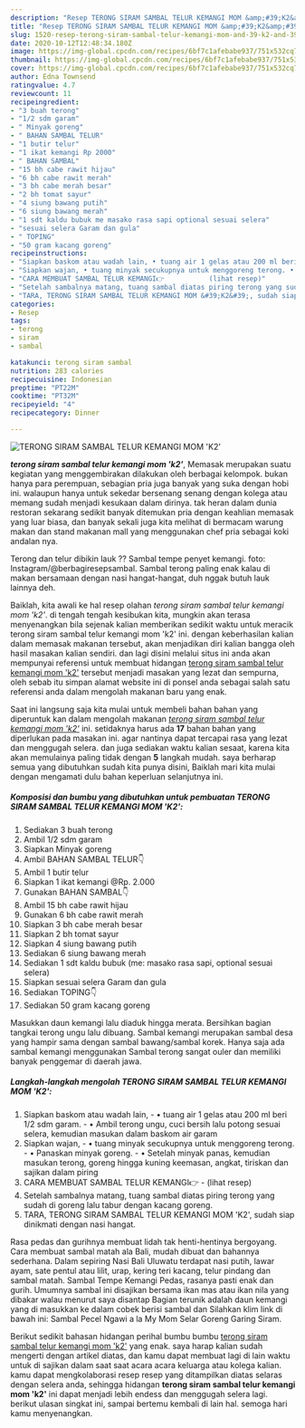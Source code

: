 ```yaml
---
description: "Resep TERONG SIRAM SAMBAL TELUR KEMANGI MOM &amp;#39;K2&amp;#39; yang Lezat"
title: "Resep TERONG SIRAM SAMBAL TELUR KEMANGI MOM &amp;#39;K2&amp;#39; yang Lezat"
slug: 1520-resep-terong-siram-sambal-telur-kemangi-mom-and-39-k2-and-39-yang-lezat
date: 2020-10-12T12:48:34.180Z
image: https://img-global.cpcdn.com/recipes/6bf7c1afebabe937/751x532cq70/terong-siram-sambal-telur-kemangi-mom-k2-foto-resep-utama.jpg
thumbnail: https://img-global.cpcdn.com/recipes/6bf7c1afebabe937/751x532cq70/terong-siram-sambal-telur-kemangi-mom-k2-foto-resep-utama.jpg
cover: https://img-global.cpcdn.com/recipes/6bf7c1afebabe937/751x532cq70/terong-siram-sambal-telur-kemangi-mom-k2-foto-resep-utama.jpg
author: Edna Townsend
ratingvalue: 4.7
reviewcount: 11
recipeingredient:
- "3 buah terong"
- "1/2 sdm garam"
- " Minyak goreng"
- " BAHAN SAMBAL TELUR"
- "1 butir telur"
- "1 ikat kemangi Rp 2000"
- " BAHAN SAMBAL"
- "15 bh cabe rawit hijau"
- "6 bh cabe rawit merah"
- "3 bh cabe merah besar"
- "2 bh tomat sayur"
- "4 siung bawang putih"
- "6 siung bawang merah"
- "1 sdt kaldu bubuk me masako rasa sapi optional sesuai selera"
- "sesuai selera Garam dan gula"
- " TOPING"
- "50 gram kacang goreng"
recipeinstructions:
- "Siapkan baskom atau wadah lain, • tuang air 1 gelas atau 200 ml beri 1/2 sdm garam. • Ambil terong ungu, cuci bersih lalu potong sesuai selera, kemudian masukan dalam baskom air garam"
- "Siapkan wajan, • tuang minyak secukupnya untuk menggoreng terong. • Panaskan minyak goreng. • Setelah minyak panas, kemudian masukan terong, goreng hingga kuning keemasan, angkat, tiriskan dan sajikan dalam piring"
- "CARA MEMBUAT SAMBAL TELUR KEMANGI👉           (lihat resep)"
- "Setelah sambalnya matang, tuang sambal diatas piring terong yang sudah di goreng lalu tabur dengan kacang goreng."
- "TARA, TERONG SIRAM SAMBAL TELUR KEMANGI MOM &#39;K2&#39;, sudah siap dinikmati dengan nasi hangat."
categories:
- Resep
tags:
- terong
- siram
- sambal

katakunci: terong siram sambal 
nutrition: 283 calories
recipecuisine: Indonesian
preptime: "PT22M"
cooktime: "PT32M"
recipeyield: "4"
recipecategory: Dinner

---
```



![TERONG SIRAM SAMBAL TELUR KEMANGI MOM &#39;K2&#39;](https://img-global.cpcdn.com/recipes/6bf7c1afebabe937/751x532cq70/terong-siram-sambal-telur-kemangi-mom-k2-foto-resep-utama.jpg)

<b><i>terong siram sambal telur kemangi mom &#39;k2&#39;</i></b>, Memasak merupakan suatu kegiatan yang menggembirakan dilakukan oleh berbagai kelompok. bukan hanya para perempuan, sebagian pria juga banyak yang suka dengan hobi ini. walaupun hanya untuk sekedar bersenang senang dengan kolega atau memang sudah menjadi kesukaan dalam dirinya. tak heran dalam dunia restoran sekarang sedikit banyak ditemukan pria dengan keahlian memasak yang luar biasa, dan banyak sekali juga kita melihat di bermacam warung makan dan stand makanan mall yang menggunakan chef pria sebagai koki andalan nya.

Terong dan telur dibikin lauk ?? Sambal tempe penyet kemangi. foto: Instagram/@berbagiresepsambal. Sambal terong paling enak kalau di makan bersamaan dengan nasi hangat-hangat, duh nggak butuh lauk lainnya deh.

Baiklah, kita awali ke hal resep olahan <i>terong siram sambal telur kemangi mom &#39;k2&#39;</i>. di tengah tengah kesibukan kita, mungkin akan terasa menyenangkan bila sejenak kalian memberikan sedikit waktu untuk meracik terong siram sambal telur kemangi mom &#39;k2&#39; ini. dengan keberhasilan kalian dalam memasak makanan tersebut, akan menjadikan diri kalian bangga oleh hasil masakan kalian sendiri. dan lagi disini melalui situs ini anda akan mempunyai referensi untuk membuat hidangan <u>terong siram sambal telur kemangi mom &#39;k2&#39;</u> tersebut menjadi masakan yang lezat dan sempurna, oleh sebab itu simpan alamat website ini di ponsel anda sebagai salah satu referensi anda dalam mengolah makanan baru yang enak.


Saat ini langsung saja kita mulai untuk membeli bahan bahan yang diperuntuk kan dalam mengolah makanan <u><i>terong siram sambal telur kemangi mom &#39;k2&#39;</i></u> ini. setidaknya harus ada <b>17</b> bahan bahan yang diperlukan pada masakan ini. agar nantinya dapat tercapai rasa yang lezat dan menggugah selera. dan juga sediakan waktu kalian sesaat, karena kita akan memulainya paling tidak dengan <b>5</b> langkah mudah. saya berharap semua yang dibutuhkan sudah kita punya disini, Baiklah mari kita mulai dengan mengamati dulu bahan keperluan selanjutnya ini.

<!--inarticleads1-->

##### Komposisi dan bumbu yang dibutuhkan untuk pembuatan TERONG SIRAM SAMBAL TELUR KEMANGI MOM &#39;K2&#39;:

1. Sediakan 3 buah terong
1. Ambil 1/2 sdm garam
1. Siapkan  Minyak goreng
1. Ambil  BAHAN SAMBAL TELUR👇
1. Ambil 1 butir telur
1. Siapkan 1 ikat kemangi @Rp. 2.000
1. Gunakan  BAHAN SAMBAL👇
1. Ambil 15 bh cabe rawit hijau
1. Gunakan 6 bh cabe rawit merah
1. Siapkan 3 bh cabe merah besar
1. Siapkan 2 bh tomat sayur
1. Siapkan 4 siung bawang putih
1. Sediakan 6 siung bawang merah
1. Sediakan 1 sdt kaldu bubuk (me: masako rasa sapi, optional sesuai selera)
1. Siapkan sesuai selera Garam dan gula
1. Sediakan  TOPING👇
1. Sediakan 50 gram kacang goreng


Masukkan daun kemangi lalu diaduk hingga merata. Bersihkan bagian tangkai terong ungu lalu dibuang. Sambal kemangi merupakan sambal desa yang hampir sama dengan sambal bawang/sambal korek. Hanya saja ada sambal kemangi menggunakan Sambal terong sangat ouler dan memiliki banyak penggemar di daerah jawa. 

<!--inarticleads2-->

##### Langkah-langkah mengolah TERONG SIRAM SAMBAL TELUR KEMANGI MOM &#39;K2&#39;:

1. Siapkan baskom atau wadah lain, - • tuang air 1 gelas atau 200 ml beri 1/2 sdm garam. - • Ambil terong ungu, cuci bersih lalu potong sesuai selera, kemudian masukan dalam baskom air garam
1. Siapkan wajan, - • tuang minyak secukupnya untuk menggoreng terong. - • Panaskan minyak goreng. - • Setelah minyak panas, kemudian masukan terong, goreng hingga kuning keemasan, angkat, tiriskan dan sajikan dalam piring
1. CARA MEMBUAT SAMBAL TELUR KEMANGI👉 -           (lihat resep)
1. Setelah sambalnya matang, tuang sambal diatas piring terong yang sudah di goreng lalu tabur dengan kacang goreng.
1. TARA, TERONG SIRAM SAMBAL TELUR KEMANGI MOM &#39;K2&#39;, sudah siap dinikmati dengan nasi hangat.


Rasa pedas dan gurihnya membuat lidah tak henti-hentinya bergoyang. Cara membuat sambal matah ala Bali, mudah dibuat dan bahannya sederhana. Dalam sepiring Nasi Bali Uluwatu terdapat nasi putih, lawar ayam, sate pentul atau lilit, urap, kering teri kacang, telur pindang dan sambal matah. Sambal Tempe Kemangi Pedas, rasanya pasti enak dan gurih. Umumnya sambal ini disajikan bersama ikan mas atau ikan nila yang dibakar walau menurut saya disantap Bagian terunik adalah daun kemangi yang di masukkan ke dalam cobek berisi sambal dan Silahkan klim link di bawah ini: Sambal Pecel Ngawi a la My Mom Selar Goreng Garing Siram. 

Berikut sedikit bahasan hidangan perihal bumbu bumbu <u>terong siram sambal telur kemangi mom &#39;k2&#39;</u> yang enak. saya harap kalian sudah mengerti dengan artikel diatas, dan kamu dapat membuat lagi di lain waktu untuk di sajikan dalam saat saat acara acara keluarga atau kolega kalian. kamu dapat mengkolaborasi resep resep yang ditampilkan diatas selaras dengan selera anda, sehingga hidangan <b>terong siram sambal telur kemangi mom &#39;k2&#39;</b> ini dapat menjadi lebih endess dan menggugah selera lagi. berikut ulasan singkat ini, sampai bertemu kembali di lain hal. semoga hari kamu menyenangkan.
